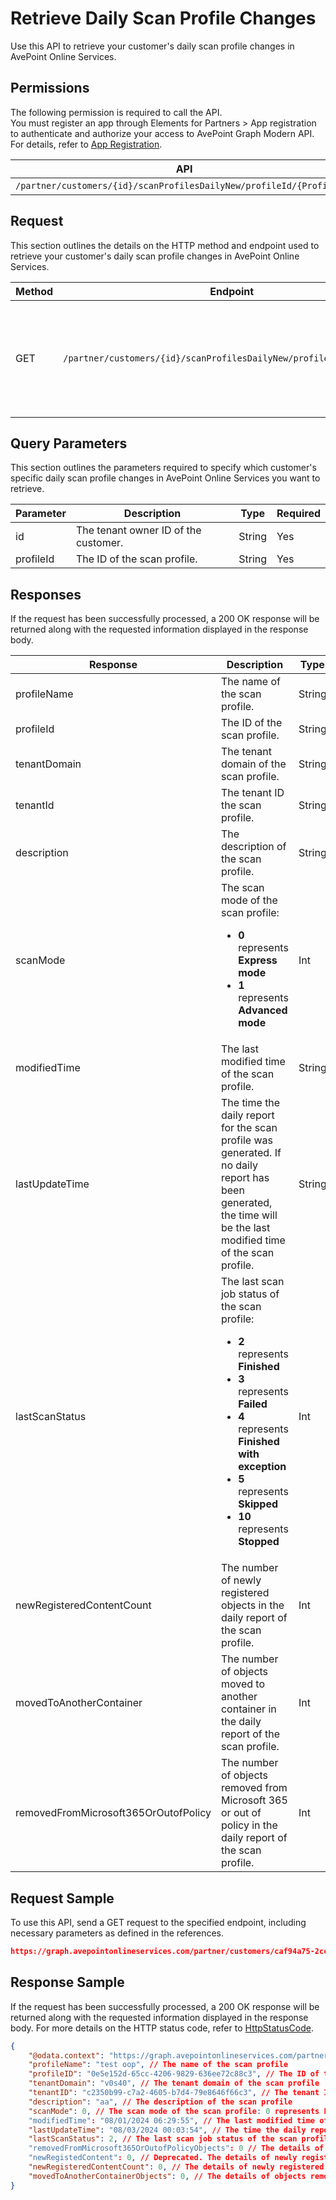 # Retrieve Daily Scan Profile Changes

Use this API to retrieve your customer's daily scan profile changes in AvePoint Online Services.

## Permissions  

The following permission is required to call the API.  
You must register an app through Elements for Partners > App registration to authenticate and authorize your access to AvePoint Graph Modern API. For details, refer to [App Registration](https://cdn.avepoint.com/assets/apelements-webhelp/avepoint-elements-for-partners/index.htm#!Documents/appregistration.htm).

| API | Permission  |
|-----------|--------|
| `/partner/customers/{id}/scanProfilesDailyNew/profileId/{ProfileId}` | partner.scanprofiles.read.all |  

## Request

This section outlines the details on the HTTP method and endpoint used to retrieve your customer's daily scan profile changes in AvePoint Online Services.

| Method | Endpoint | Description |
|-----------|--------|-----------|
|GET|`/partner/customers/{id}/scanProfilesDailyNew/profileId/{ProfileId}`|Retrieves your customer's daily scan profile changes in AvePoint Online Services.|

## Query Parameters

This section outlines the parameters required to specify which customer's specific daily scan profile changes in AvePoint Online Services you want to retrieve.

| Parameter | Description | Type | Required |
| --- | --- | --- | --- |
| id | The tenant owner ID of the customer. | String | Yes |
| profileId | The ID of the scan profile. | String | Yes |

## Responses

If the request has been successfully processed, a 200 OK response will be returned along with the requested information displayed in the response body.

| Response | Description | Type |
| --- | --- | --- |
| profileName | The name of the scan profile. | String |
| profileId | The ID of the scan profile. | String |
| tenantDomain | The tenant domain of the scan profile. | String |
| tenantId | The tenant ID the scan profile. | String |
| description | The description of the scan profile. | String |
| scanMode | The scan mode of the scan profile:<br> <ul><li>**0** represents **Express mode**<li>**1** represents **Advanced mode**| Int |
| modifiedTime | The last modified time of the scan profile. | String |
| lastUpdateTime | The time the daily report for the scan profile was generated. If no daily report has been generated, the time will be the last modified time of the scan profile. | String |
| lastScanStatus | The last scan job status of the scan profile:<br><ul><li>**2** represents **Finished**<li>**3** represents **Failed**<li>**4** represents **Finished with exception**<li>**5** represents **Skipped**<li>**10** represents **Stopped** | Int |
| newRegisteredContentCount | The number of newly registered objects in the daily report of the scan profile. | Int |
| movedToAnotherContainer | The number of objects moved to another container in the daily report of the scan profile. | Int |
| removedFromMicrosoft365OrOutofPolicy | The number of objects removed from Microsoft 365 or out of policy in the daily report of the scan profile. | Int |

## Request Sample

To use this API, send a GET request to the specified endpoint, including necessary parameters as defined in the references.

```json
https://graph.avepointonlineservices.com/partner/customers/caf94a75-2cc6-43aa-b04b-794cb9af5ea3/scanProfilesDailyNew/profileId/0e5c152d-65ec-4206-9829-636ee72c88c3
```

## Response Sample

If the request has been successfully processed, a 200 OK response will be returned along with the requested information displayed in the response body. For more details on the HTTP status code, refer to [HttpStatusCode](https://learn.avepoint.com/docs/Use-AvePoint-Graph-Modern-API.html#http-status-code).

```json 
{
    "@odata.context": "https://graph.avepointonlineservices.com/partner/api/V1.1/$metadata#Portal.Api.Model.ProfileDailyNewDetailInfo",
    "profileName": "test oop", // The name of the scan profile
    "profileID": "0e5e152d-65cc-4206-9829-636ee72c88c3", // The ID of the scan profile
    "tenantDomain": "v0s40", // The tenant domain of the scan profile
    "tenantID": "c2350b99-c7a2-4605-b7d4-79e8646f66c3", // The tenant ID the scan profile
    "description": "aa", // The description of the scan profile
    "scanMode": 0, // The scan mode of the scan profile: 0 represents Express mode
    "modifiedTime": "08/01/2024 06:29:55", // The last modified time of the scan profile
    "lastUpdateTime": "08/03/2024 00:03:54", // The time the daily report for the scan profile was generated. If no daily report has been generated, the time will be the last modified time of the scan profile
    "lastScanStatus": 2, // The last scan job status of the scan profile: 2 represents Finished
    "removedFromMicrosoft365OrOutofPolicyObjects": 0 // The details of objects moved to another container in the daily report of the scan profile
    "newRegistedContent": 0, // Deprecated. The details of newly registered objects in the daily report of the scan profile
    "newRegisteredContentCount": 0, // The details of newly registered objects in the daily report of the scan profile
    "movedToAnotherContainerObjects": 0, // The details of objects removed from Microsoft 365 or out of policy in the daily report of the scan profile
}
```